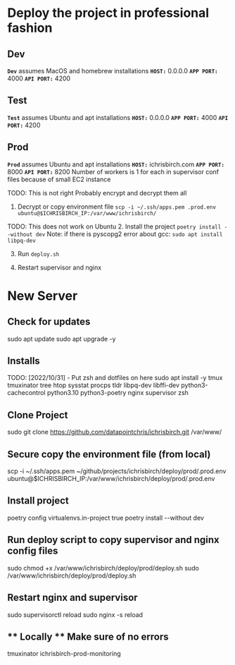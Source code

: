 # Deploy the project in professional fashion




## Dev
**`Dev`** assumes MacOS and homebrew installations
**`HOST:`** 0.0.0.0
**`APP PORT:`** 4000
**`API PORT:`** 4200



## Test
**`Test`** assumes Ubuntu and apt installations
**`HOST:`** 0.0.0.0
**`APP PORT:`** 4000
**`API PORT:`** 4200



## Prod
**`Prod`** assumes Ubuntu and apt installations
**`HOST:`** ichrisbirch.com
**`APP PORT:`** 8000
**`API PORT:`** 8200
Number of workers is 1 for each in supervisor conf files because of small EC2 instance

TODO: This is not right
Probably encrypt and decrypt them all
1. Decrypt or copy environment file
 `scp -i ~/.ssh/apps.pem .prod.env ubuntu@$ICHRISBIRCH_IP:/var/www/ichrisbirch/`

TODO: This does not work on Ubuntu
2. Install the project
`poetry install --without dev`
Note: if there is pyscopg2 error about gcc:
`sudo apt install libpq-dev`

3. Run `deploy.sh`

4. Restart supervisor and nginx




# New Server

## Check for updates 
sudo apt update
sudo apt upgrade -y

## Installs
 TODO: [2022/10/31] - Put zsh and dotfiles on here
sudo apt install -y tmux tmuxinator tree htop sysstat procps tldr libpq-dev libffi-dev python3-cachecontrol python3.10 python3-poetry nginx supervisor zsh

## Clone Project
sudo git clone https://github.com/datapointchris/ichrisbirch.git /var/www/

## Secure copy the environment file (from local)
scp -i ~/.ssh/apps.pem ~/github/projects/ichrisbirch/deploy/prod/.prod.env ubuntu@$ICHRISBIRCH_IP:/var/www/ichrisbirch/deploy/prod/.prod.env

## Install project
poetry config virtualenvs.in-project true
poetry install --without dev

## Run deploy script to copy supervisor and nginx config files
sudo chmod +x /var/www/ichrisbirch/deploy/prod/deploy.sh
sudo /var/www/ichrisbirch/deploy/prod/deploy.sh

## Restart nginx and supervisor
sudo supervisorctl reload
sudo nginx -s reload

## ** Locally ** Make sure of no errors
tmuxinator ichrisbirch-prod-monitoring
